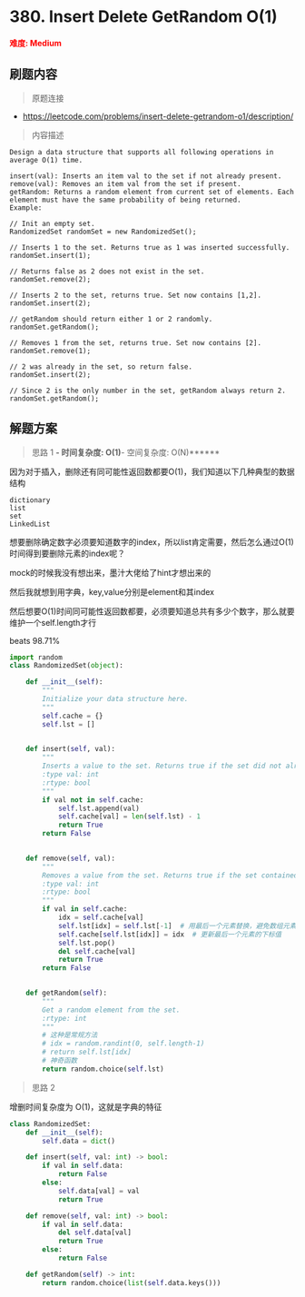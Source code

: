 # 380. Insert Delete GetRandom O(1)

**<font color=red>难度: Medium</font>**

## 刷题内容

> 原题连接

* https://leetcode.com/problems/insert-delete-getrandom-o1/description/

> 内容描述

```
Design a data structure that supports all following operations in average O(1) time.

insert(val): Inserts an item val to the set if not already present.
remove(val): Removes an item val from the set if present.
getRandom: Returns a random element from current set of elements. Each element must have the same probability of being returned.
Example:

// Init an empty set.
RandomizedSet randomSet = new RandomizedSet();

// Inserts 1 to the set. Returns true as 1 was inserted successfully.
randomSet.insert(1);

// Returns false as 2 does not exist in the set.
randomSet.remove(2);

// Inserts 2 to the set, returns true. Set now contains [1,2].
randomSet.insert(2);

// getRandom should return either 1 or 2 randomly.
randomSet.getRandom();

// Removes 1 from the set, returns true. Set now contains [2].
randomSet.remove(1);

// 2 was already in the set, so return false.
randomSet.insert(2);

// Since 2 is the only number in the set, getRandom always return 2.
randomSet.getRandom();
```

## 解题方案

> 思路 1
******- 时间复杂度: O(1)******- 空间复杂度: O(N)******



因为对于插入，删除还有同可能性返回数都要O(1)，我们知道以下几种典型的数据结构
```
dictionary
list
set
LinkedList
```
想要删除确定数字必须要知道数字的index，所以list肯定需要，然后怎么通过O(1)时间得到要删除元素的index呢？

mock的时候我没有想出来，墨汁大佬给了hint才想出来的

然后我就想到用字典，key,value分别是element和其index

然后想要O(1)时间同可能性返回数都要，必须要知道总共有多少个数字，那么就要维护一个self.length才行



beats 98.71%


```python
import random
class RandomizedSet(object):

    def __init__(self):
        """
        Initialize your data structure here.
        """
        self.cache = {}
        self.lst = []
        

    def insert(self, val):
        """
        Inserts a value to the set. Returns true if the set did not already contain the specified element.
        :type val: int
        :rtype: bool
        """
        if val not in self.cache:
            self.lst.append(val)
            self.cache[val] = len(self.lst) - 1
            return True
        return False
        

    def remove(self, val):
        """
        Removes a value from the set. Returns true if the set contained the specified element.
        :type val: int
        :rtype: bool
        """
        if val in self.cache:
            idx = self.cache[val]
            self.lst[idx] = self.lst[-1]  # 用最后一个元素替换，避免数组元素前移
            self.cache[self.lst[idx]] = idx  # 更新最后一个元素的下标值 
            self.lst.pop()
            del self.cache[val]
            return True
        return False

        
    def getRandom(self):
        """
        Get a random element from the set.
        :rtype: int
        """
        # 这种是常规方法
        # idx = random.randint(0, self.length-1)
        # return self.lst[idx]
        # 神奇函数
        return random.choice(self.lst)
```


> 思路 2

增删时间复杂度为 O(1)，这就是字典的特征

```python
class RandomizedSet:   
    def __init__(self):
        self.data = dict()

    def insert(self, val: int) -> bool:
        if val in self.data:
            return False
        else: 
            self.data[val] = val
            return True

    def remove(self, val: int) -> bool:
        if val in self.data:
            del self.data[val]
            return True
        else:
            return False

    def getRandom(self) -> int:
        return random.choice(list(self.data.keys()))
```        
